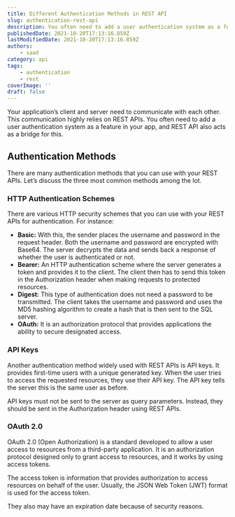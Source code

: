 ```yaml
---
title: Different Authentication Methods in REST API
slug: authentication-rest-api
description: You often need to add a user authentication system as a feature in your app, and REST API also acts as a bridge for this.
publishedDate: 2021-10-20T17:13:16.859Z
lastModifiedDate: 2021-10-20T17:13:16.859Z
authors:
    - saad
category: api
tags:
    - authentication
    - rest
coverImage: ''
draft: false
---
```


<Lead>
Your application’s client and server need to communicate with each other. This communication highly relies on REST APIs. You often need to add a user authentication system as a feature in your app, and REST API also acts as a bridge for this.
</Lead>

## Authentication Methods

There are many authentication methods that you can use with your REST APIs. Let’s discuss the three most common methods among the lot.

### HTTP Authentication Schemes

There are various HTTP security schemes that you can use with your REST APIs for authentication. For instance:

- **Basic:** With this, the sender places the username and password in the request header. Both the username and password are encrypted with Base64. The server decrypts the data and sends back a response of whether the user is authenticated or not.
- **Bearer:** An HTTP authentication scheme where the server generates a token and provides it to the client. The client then has to send this token in the Authorization header when making requests to protected resources.
- **Digest:** This type of authentication does not need a password to be transmitted. The client takes the username and password and uses the MD5 hashing algorithm to create a hash that is then sent to the SQL server.
- **OAuth:** It is an authorization protocol that provides applications the ability to secure designated access.

### API Keys

Another authentication method widely used with REST APIs is API keys. It provides first-time users with a unique generated key. When the user tries to access the requested resources, they use their API key. The API key tells the server this is the same user as before.

<Callout>
    API keys must not be sent to the server as query parameters. Instead, they should be sent in the Authorization header using REST APIs.
</Callout>

### OAuth 2.0

OAuth 2.0 (Open Authorization) is a standard developed to allow a user access to resources from a third-party application. It is an authorization protocol designed only to grant access to resources, and it works by using access tokens.

The access token is information that provides authorization to access resources on behalf of the user. Usually, the JSON Web Token (JWT) format is used for the access token.

<Callout type="warning">
    They also may have an expiration date because of security reasons.
</Callout>
